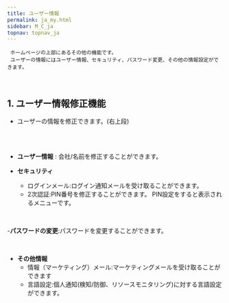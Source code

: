 ```yaml
---
title: ユーザー情報
permalink: ja_my.html
sidebar: M_C_ja
topnav: topnav_ja
---
```


     ホームページの上部にあるその他の機能です。
     ユーザーの情報にはユーザー情報、セキュリティ、パスワード変更、その他の情報設定ができます。

<br />

## 1. ユーザー情報修正機能

- ユーザーの情報を修正できます。(右上段)

<!-- [![image](/docs/images/Manual/common/etc/02.png)](/docs/images/Manual/common/etc/02.png){: target="_blank"}-->

<br />

<!-- [![image](/docs/images/Manual/common/etc/01.png){: width="800" }](/docs/images/Manual/common/etc/01.png){: target="_blank"}-->

<br />

- **ユーザー情報** : 会社/名前を修正することができます。

- **セキュリティ** 
  - ログインメール:ログイン通知メールを受け取ることができます。
  - 2次認証:PIN番号を修正することができます。 PIN設定をすると表示されるメニューです。

<!-- [![image](/docs/images/Manual/common/etc/04.png){: width="800" }](/docs/images/Manual/common/etc/04.png){: target="_blank"}-->

<br />

-**パスワードの変更**:パスワードを変更することができます。

<!-- [![image](/docs/images/Manual/common/etc/05.png){: width="800" }](/docs/images/Manual/common/etc/05.png){: target="_blank"}-->

<br />

- **その他情報** 
  - 情報（マーケティング）メール:マーケティングメールを受け取ることができます
  - 言語設定:個人通知(検知/防御、リソースモニタリング)に対する言語設定ができます。

<!-- [![image](/docs/images/Manual/common/etc/06.png){: width="800" }](/docs/images/Manual/common/etc/06.png){: target="_blank"}-->

